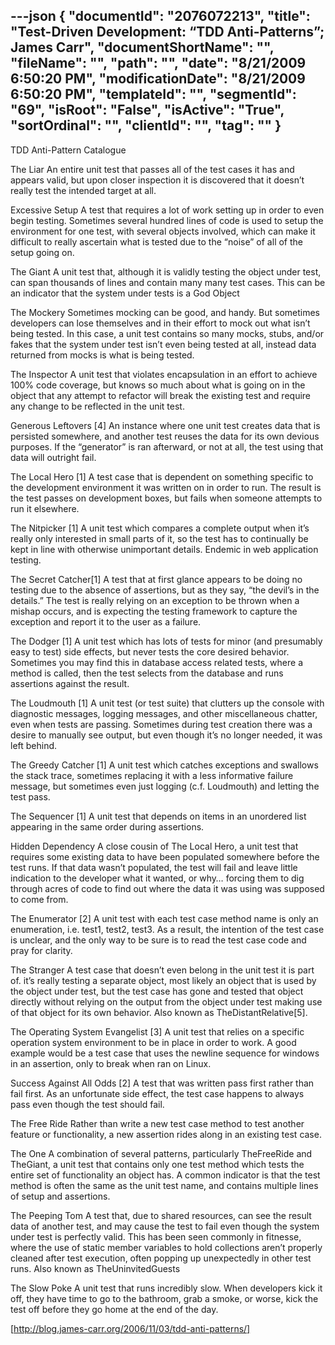---json
{
  "documentId": "2076072213",
  "title": "Test-Driven Development: “TDD Anti-Patterns”; James Carr",
  "documentShortName": "",
  "fileName": "",
  "path": "",
  "date": "8/21/2009 6:50:20 PM",
  "modificationDate": "8/21/2009 6:50:20 PM",
  "templateId": "",
  "segmentId": "69",
  "isRoot": "False",
  "isActive": "True",
  "sortOrdinal": "",
  "clientId": "",
  "tag": ""
}
---

TDD Anti-Pattern Catalogue

The Liar
    An entire unit test that passes all of the test cases it has and appears valid, but upon closer inspection it is discovered that it doesn’t really test the intended target at all. 

Excessive Setup
    A test that requires a lot of work setting up in order to even begin testing. Sometimes several hundred lines of code is used to setup the environment for one test, with several objects involved, which can make it difficult to really ascertain what is tested due to the “noise” of all of the setup going on.

The Giant
    A unit test that, although it is validly testing the object under test, can span thousands of lines and contain many many test cases. This can be an indicator that the system under tests is a God Object

The Mockery
    Sometimes mocking can be good, and handy. But sometimes developers can lose themselves and in their effort to mock out what isn’t being tested. In this case, a unit test contains so many mocks, stubs, and/or fakes that the system under test isn’t even being tested at all, instead data returned from mocks is what is being tested.

The Inspector
    A unit test that violates encapsulation in an effort to achieve 100% code coverage, but knows so much about what is going on in the object that any attempt to refactor will break the existing test and require any change to be reflected in the unit test.

Generous Leftovers [4]
    An instance where one unit test creates data that is persisted somewhere, and another test reuses the data for its own devious purposes. If the “generator” is ran afterward, or not at all, the test using that data will outright fail.

The Local Hero [1]
    A test case that is dependent on something specific to the development environment it was written on in order to run. The result is the test passes on development boxes, but fails when someone attempts to run it elsewhere.

The Nitpicker [1]
    A unit test which compares a complete output when it’s really only interested in small parts of it, so the test has to continually be kept in line with otherwise unimportant details. Endemic in web application testing. 

The Secret Catcher[1]
    A test that at first glance appears to be doing no testing due to the absence of assertions, but as they say, “the devil’s in the details.” The test is really relying on an exception to be thrown when a mishap occurs, and is expecting the testing framework to capture the exception and report it to the user as a failure.

The Dodger [1]
    A unit test which has lots of tests for minor (and presumably easy to test) side effects, but never tests the core desired behavior. Sometimes you may find this in database access related tests, where a method is called, then the test selects from the database and runs assertions against the result.

The Loudmouth [1]
    A unit test (or test suite) that clutters up the console with diagnostic messages, logging messages, and other miscellaneous chatter, even when tests are passing. Sometimes during test creation there was a desire to manually see output, but even though it’s no longer needed, it was left behind.

The Greedy Catcher [1]
    A unit test which catches exceptions and swallows the stack trace, sometimes replacing it with a less informative failure message, but sometimes even just logging (c.f. Loudmouth) and letting the test pass.

The Sequencer [1]
    A unit test that depends on items in an unordered list appearing in the same order during assertions.

Hidden Dependency
    A close cousin of The Local Hero, a unit test that requires some existing data to have been populated somewhere before the test runs. If that data wasn’t populated, the test will fail and leave little indication to the developer what it wanted, or why… forcing them to dig through acres of code to find out where the data it was using was supposed to come from.

The Enumerator [2]
    A unit test with each test case method name is only an enumeration, i.e. test1, test2, test3. As a result, the intention of the test case is unclear, and the only way to be sure is to read the test case code and pray for clarity.

The Stranger
    A test case that doesn’t even belong in the unit test it is part of. it’s really testing a separate object, most likely an object that is used by the object under test, but the test case has gone and tested that object directly without relying on the output from the object under test making use of that object for its own behavior. Also known as TheDistantRelative[5]. 

The Operating System Evangelist [3]
    A unit test that relies on a specific operation system environment to be in place in order to work. A good example would be a test case that uses the newline sequence for windows in an assertion, only to break when ran on Linux.

Success Against All Odds [2]
    A test that was written pass first rather than fail first. As an unfortunate side effect, the test case happens to always pass even though the test should fail.

The Free Ride
    Rather than write a new test case method to test another feature or functionality, a new assertion rides along in an existing test case.

The One
    A combination of several patterns, particularly TheFreeRide and TheGiant, a unit test that contains only one test method which tests the entire set of functionality an object has. A common indicator is that the test method is often the same as the unit test name, and contains multiple lines of setup and assertions.

The Peeping Tom
    A test that, due to shared resources, can see the result data of another test, and may cause the test to fail even though the system under test is perfectly valid. This has been seen commonly in fitnesse, where the use of static member variables to hold collections aren’t properly cleaned after test execution, often popping up unexpectedly in other test runs. Also known as TheUninvitedGuests

The Slow Poke
    A unit test that runs incredibly slow. When developers kick it off, they have time to go to the bathroom, grab a smoke, or worse, kick the test off before they go home at the end of the day.

[http://blog.james-carr.org/2006/11/03/tdd-anti-patterns/]

